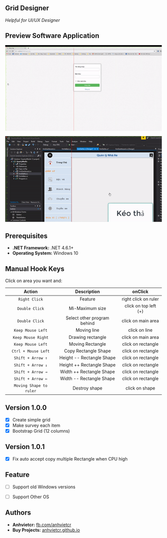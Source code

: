 Grid Designer
------------------------------------------
_Helpful for UI/UX Designer_

Preview Software Application
------------------------------------------
[![GitHub release](preview/preview.gif)](preview)

[![GitHub release](preview/preview2.gif)](preview2)

Prerequisites
------------------------------------------
 - **.NET Framework:** .NET 4.6.1+
 - **Operating System:** Windows 10

Manual Hook Keys
-------------
Click on area you want and:

| Action | Description | onClick |
|:------:|:--------:|:--------:|
| ``Right Click`` | Feature | right click on ruler
| ``Double Click`` | Mi-Maximum size | click on top left (+) |
| ``Double Click`` | Select other program behind | click on main area |
| ``Keep Mouse Left`` | Moving line | click on line |
| ``Keep Mouse Right`` | Drawing rectangle | click on main area |
| ``Keep Mouse Left`` | Moving Rectangle | click on rectangle |
| ``Ctrl + Mouse Left`` | Copy Rectangle Shape | click on rectangle |
| ``Shift + Arrow ↑`` | Height --  Rectangle Shape | click on rectangle |
| ``Shift + Arrow ↓`` | Height ++  Rectangle Shape | click on rectangle |
| ``Shift + Arrow →`` | Width  ++  Rectangle Shape | click on rectangle |
| ``Shift + Arrow ←``  | Width  --  Rectangle Shape | click on rectangle |
| ``Moving Shape to ruler`` | Destroy shape | click on shape |

Version 1.0.0
-------------
- [x] Create simple grid
- [x] Make survey each item
- [x] Bootstrap Grid (12 columns)

Version 1.0.1
-------------
- [x] Fix auto accept copy multiple Rectangle when CPU high

Feature
-------------
- [ ] Support old Windows versions
- [ ] Support Other OS


Authors
-------------
 - **Anhvietcr:** [fb.com/anhvietcr][committers]
 - **Buy Projects:** [anhvietcr.github.io][githubIO]

 [committers]: https://facebook.com/anhvietcr
 [githubIO]: https://anhvietcr.github.io
